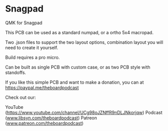 # Snagpad
QMK for Snagpad

This PCB can be used as a standard numpad, or a ortho 5x4 macropad.

Two .json files to support the two layout options, combination layout you will need to create it yourself.

Build requires a pro micro.

Can be built as single PCB with custom case, or as two PCB style with standoffs.

If you like this simple PCB and want to make a donation, you can at https://paypal.me/theboardpodcast

Check out our:

YouTube (https://www.youtube.com/channel/UCg98oJZNffR9nDLJNkorjqw)
Podcast (www.libsyn.com/theboardpodcast)
Patreon (www.patreon.com/theboardpodcast)
